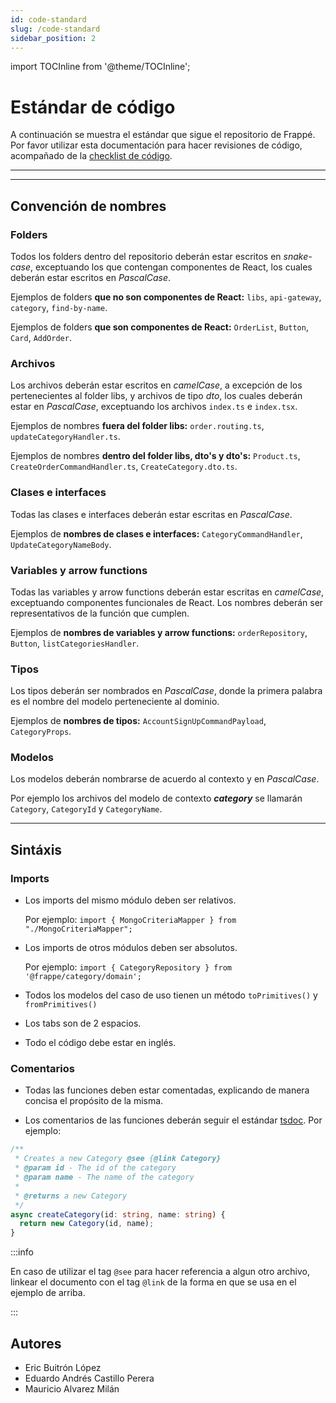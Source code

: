 ```yaml
---
id: code-standard
slug: /code-standard
sidebar_position: 2
---
```


import TOCInline from '@theme/TOCInline';

# Estándar de código

A continuación se muestra el estándar que sigue el repositorio de Frappé. Por favor utilizar esta documentación para hacer revisiones de código, acompañado de la [checklist de código](https://docs.google.com/spreadsheets/d/1BTfYvNCsBmU54sY2hRHbU0hQRsxRtR4aCTtCfFbPxrI/edit?usp=sharing).

---

<TOCInline toc={toc} />

---

## Convención de nombres

### Folders

Todos los folders dentro del repositorio deberán estar escritos en _snake-case_, exceptuando los que contengan componentes de React, los cuales deberán estar escritos en _PascalCase_.

Ejemplos de folders **que no son componentes de React:** `libs`, `api-gateway`, `category`, `find-by-name`.

Ejemplos de folders **que son componentes de React:** `OrderList`, `Button`, `Card`, `AddOrder`.

### Archivos

Los archivos deberán estar escritos en _camelCase_, a excepción de los pertenecientes al folder libs, y archivos de tipo _dto_, los cuales deberán estar en _PascalCase_, exceptuando los archivos `index.ts` e `index.tsx`.

Ejemplos de nombres **fuera del folder libs:** `order.routing.ts`, `updateCategoryHandler.ts`.

Ejemplos de nombres **dentro del folder libs, dto's y dto's:** `Product.ts`, `CreateOrderCommandHandler.ts`, `CreateCategory.dto.ts`.

### Clases e interfaces

Todas las clases e interfaces deberán estar escritas en _PascalCase_.

Ejemplos de **nombres de clases e interfaces:** `CategoryCommandHandler`, `UpdateCategoryNameBody`.

### Variables y arrow functions

Todas las variables y arrow functions deberán estar escritas en _camelCase_, exceptuando componentes funcionales de React. Los nombres deberán ser representativos de la función que cumplen.

Ejemplos de **nombres de variables y arrow functions:** `orderRepository`, `Button`, `listCategoriesHandler`.

### Tipos

Los tipos deberán ser nombrados en _PascalCase_, donde la primera palabra es el nombre del modelo perteneciente al dominio.

Ejemplos de **nombres de tipos:** `AccountSignUpCommandPayload`, `CategoryProps`.

### Modelos

Los modelos deberán nombrarse de acuerdo al contexto y en _PascalCase_.

Por ejemplo los archivos del modelo de contexto **_category_** se llamarán `Category`, `CategoryId` y `CategoryName`.

---

## Sintáxis

### Imports

- Los imports del mismo módulo deben ser relativos.

  Por ejemplo: `import { MongoCriteriaMapper } from "./MongoCriteriaMapper";`

- Los imports de otros módulos deben ser absolutos.

  Por ejemplo: `import { CategoryRepository } from '@frappe/category/domain';`

- Todos los modelos del caso de uso tienen un método `toPrimitives()` y `fromPrimitives()`

- Los tabs son de 2 espacios.
- Todo el código debe estar en inglés.

### Comentarios

- Todas las funciones deben estar comentadas, explicando de manera concisa el propósito de la misma.

- Los comentarios de las funciones deberán seguir el estándar [tsdoc](https://tsdoc.org/).
  Por ejemplo:

```ts
/**
 * Creates a new Category @see {@link Category}
 * @param id - The id of the category
 * @param name - The name of the category
 *
 * @returns a new Category
 */
async createCategory(id: string, name: string) {
  return new Category(id, name);
}
```

:::info

En caso de utilizar el tag `@see` para hacer referencia a algun otro archivo, linkear el documento con el tag `@link` de la forma en que se usa en el ejemplo de arriba.

:::

## Autores

- Eric Buitrón López
- Eduardo Andrés Castillo Perera
- Mauricio Alvarez Milán
